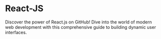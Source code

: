# React-JS
Discover the power of React.js on GitHub! Dive into the world of modern web development with this comprehensive guide to building dynamic user interfaces. 
